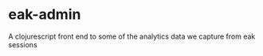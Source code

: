 eak-admin
=========

A clojurescript front end to some of the analytics data we capture from eak sessions
